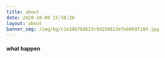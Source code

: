 ```yaml
---
title: about
date: 2020-10-09 15:58:20
layout: about
banner_img: /img/bg/c1e2867b8623c9d256613efeb069f18d.jpg
---
```


#### what happen

